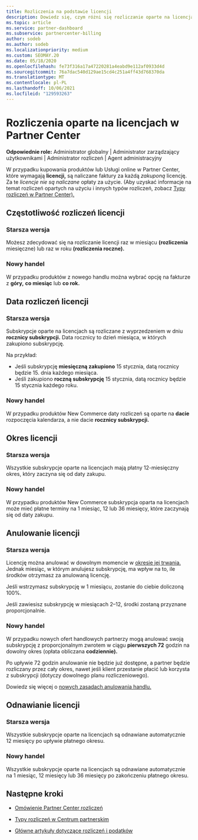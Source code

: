 ```yaml
---
title: Rozliczenia na podstawie licencji
description: Dowiedz się, czym różni się rozliczanie oparte na licencjach od rozliczeń opartych na użyciu w usługach Partner Center, w tym jak są naliczane opłaty za licencję (a nie za pomocą użycia licencji).
ms.topic: article
ms.service: partner-dashboard
ms.subservice: partnercenter-billing
author: sodeb
ms.author: sodeb
ms.localizationpriority: medium
ms.custom: SEOMAY.20
ms.date: 05/18/2020
ms.openlocfilehash: fe73f316a17a47220281a4eabd9e112af0933d4d
ms.sourcegitcommit: 76a7dac540d129ae15cd4c251a4ff43d768370da
ms.translationtype: MT
ms.contentlocale: pl-PL
ms.lasthandoff: 10/06/2021
ms.locfileid: "129593263"
---
```

# <a name="license-based-billing-in-partner-center"></a>Rozliczenia oparte na licencjach w Partner Center

**Odpowiednie role:** Administrator globalny | Administrator zarządzający użytkownikami | Administrator rozliczeń | Agent administracyjny

W przypadku kupowania produktów lub Usługi online w Partner Center, które wymagają **licencji,** są naliczane faktury za każdą *zakuponą* licencję. Za te *licencje nie są naliczane* opłaty za użycie. (Aby uzyskać informacje na temat rozliczeń opartych na użyciu i innych typów rozliczeń, zobacz [Typy rozliczeń w Partner Center).](./billing-basics.md)

## <a name="license-billing-frequency"></a>Częstotliwość rozliczeń licencji

### <a name="legacy"></a>Starsza wersja

Możesz zdecydować się na rozliczanie licencji raz w miesiącu **(rozliczenia** miesięczne) lub raz w roku **(rozliczenia roczne).**

### <a name="new-commerce"></a>Nowy handel

W przypadku produktów z nowego handlu można wybrać opcję na fakturze z **góry,** **co miesiąc** lub **co rok.**

## <a name="billing-date-for-licenses"></a>Data rozliczeń licencji

### <a name="legacy"></a>Starsza wersja

Subskrypcje oparte na licencjach są rozliczane z wyprzedzeniem w dniu **rocznicy subskrypcji.** Data rocznicy to dzień miesiąca, w których zakupiono subskrypcję.

Na przykład:

- Jeśli subskrypcję **miesięczną zakupiono** 15 stycznia, datą rocznicy będzie 15. dnia każdego miesiąca.
- Jeśli zakupiono **roczną subskrypcję** 15 stycznia, datą rocznicy będzie 15 stycznia każdego roku.

### <a name="new-commerce"></a>Nowy handel

W przypadku produktów New Commerce daty rozliczeń są oparte na **dacie** rozpoczęcia kalendarza, a nie dacie **rocznicy subskrypcji.**

## <a name="license-term"></a>Okres licencji

### <a name="legacy"></a>Starsza wersja

Wszystkie subskrypcje oparte na licencjach mają płatny 12-miesięczny okres, który zaczyna się od daty zakupu.

### <a name="new-commerce"></a>Nowy handel

W przypadku produktów New Commerce subskrypcja oparta na licencjach może mieć płatne terminy na 1 miesiąc, 12 lub 36 miesięcy, które zaczynają się od daty zakupu.

## <a name="license-cancelation"></a>Anulowanie licencji

### <a name="legacy"></a>Starsza wersja

Licencję można anulować w dowolnym momencie w [okresie jej trwania.](#license-term) Jednak miesiąc, w którym anulujesz subskrypcję, ma wpływ na to, ile środków otrzymasz za anulowaną licencję.

Jeśli wstrzymasz subskrypcję w 1 miesiącu, zostanie do ciebie doliczoną 100%.

Jeśli zawiesisz subskrypcję w miesiącach 2–12, środki zostaną przyznane proporcjonalnie.

### <a name="new-commerce"></a>Nowy handel

W przypadku nowych ofert handlowych partnerzy mogą anulować swoją subskrypcję z proporcjonalnym zwrotem w ciągu **pierwszych 72** godzin na dowolny okres (opłata obliczana **codziennie).**

Po upływie 72 godzin anulowanie nie będzie już dostępne, a partner będzie rozliczany przez cały okres, nawet jeśli klient przestanie płacić lub korzysta z subskrypcji (dotyczy dowolnego planu rozliczeniowego).

Dowiedz się więcej o [nowych zasadach anulowania handlu.](create-a-new-subscription.md)

## <a name="license-renewal"></a>Odnawianie licencji

### <a name="legacy"></a>Starsza wersja

Wszystkie subskrypcje oparte na licencjach są odnawiane automatycznie 12 miesięcy po upływie płatnego okresu.

### <a name="new-commerce"></a>Nowy handel

Wszystkie subskrypcje oparte na licencjach są odnawiane automatycznie na 1 miesiąc, 12 miesięcy lub 36 miesięcy po zakończeniu płatnego okresu.

## <a name="next-steps"></a>Następne kroki

- [Omówienie Partner Center rozliczeń](billing-basics.md)

- [Typy rozliczeń w Centrum partnerskim](./billing-basics.md)

- [Główne artykuły dotyczące rozliczeń i podatków](billing.md)
